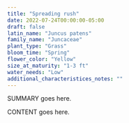 ```yaml
---
title: "Spreading rush"
date: 2022-07-24T00:00:00-05:00
draft: false
latin_name: "Juncus patens"
family_name: "Juncaceae"
plant_type: "Grass"
bloom_time: "Spring"
flower_color: "Yellow"
size_at_maturity: "1-3 ft"
water_needs: "Low"
additional_characteristices_notes: ""
---
```


SUMMARY goes here.

<!--more-->

CONTENT goes here.
